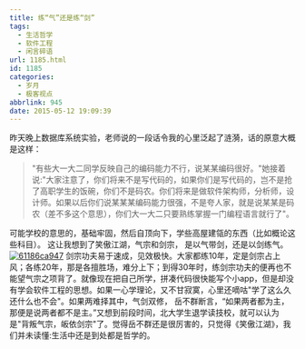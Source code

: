 ```yaml
---
title: 练“气”还是练“剑”
tags:
  - 生活哲学
  - 软件工程
  - 闲言碎语
url: 1185.html
id: 1185
categories:
  - 岁月
  - 极客视点
abbrlink: 945
date: 2015-05-12 19:09:39
---
```


昨天晚上数据库系统实验，老师说的一段话令我的心里泛起了涟漪，话的原意大概是这样：

> "有些大一大二同学反映自己的编码能力不行，说某某编码很好。"她接着说:"大家注意了，你们将来不是写代码的，如果你们是写代码的，岂不是抢了高职学生的饭碗，你们不是码农。你们将来是做软件架构师，分析师，设计师。如果以后你们说某某某编码能力很强，不是夸人家，就是说某某是码农（差不多这个意思），你们大一大二只要熟练掌握一门编程语言就行了"。

可能学校的意思的，基础牢固，然后自顶向下，学些高屋建瓴的东西（比如概论这些科目）。 这让我想到了笑傲江湖，气宗和剑宗， 是以气带剑，还是以剑练气。 [![61186ca947](http://wangbaiyuan.cn/wp-content/uploads/2015/05/61186ca947.jpg)](http://wangbaiyuan.cn/wp-content/uploads/2015/05/61186ca947.jpg) 剑宗功夫易于速成，见效极快。大家都练10年，定是剑宗占上风；各练20年，那是各擅胜场，难分上下；到得30年时，练剑宗功夫的便再也不能望气宗之项背了。就像现在把自己所学，拼凑代码很快能写个小app，但是却没有学会软件工程的思想。如果一心学理论，又不甘寂寞，心里还嘀咕"学了这么久还什么也不会"。如果两难择其中，气剑双修， 岳不群断言，“如果两者都为主，那便是说两者都不是主。”又想到前段时间，北大学生退学读技校，就可以认为是"背叛气宗，皈依剑宗"了。觉得岳不群还是很厉害的，只觉得《笑傲江湖》，我们并未读懂:生活中还是到处都是哲学的。